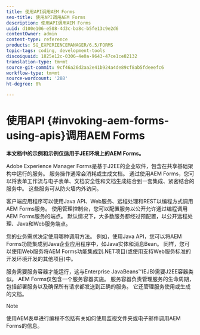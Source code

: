 ```yaml
---
title: 使用API调用AEM Forms
seo-title: 使用API调用AEM Forms
description: 使用API调用AEM Forms
uuid: d100e106-e508-4d3c-ba8c-b5fe13c9e2d6
contentOwner: admin
content-type: reference
products: SG_EXPERIENCEMANAGER/6.5/FORMS
topic-tags: coding, development-tools
discoiquuid: 1825e12c-0306-4e0a-9643-47ce1ce82132
translation-type: tm+mt
source-git-commit: 9cf46a26d2aa2e41b924a4de89cf8ab5fdeeefc6
workflow-type: tm+mt
source-wordcount: '288'
ht-degree: 0%

---
```



# 使用API {#invoking-aem-forms-using-apis}调用AEM Forms

**本文档中的示例和示例仅适用于JEE环境上的AEM Forms。**

Adobe Experience Manager Forms是基于J2EE的企业软件，包含在共享基础架构中运行的服务。 服务操作通常会消耗或生成文档。 通过使用AEM Forms，您可以将表单工作流与电子表单、文档安全性和文档生成结合到一套集成、紧密结合的服务中。 这些服务可从防火墙内外访问。

客户端应用程序可以使用Java API、Web服务、远程处理和REST以编程方式调用AEM Forms服务。 使用管理控制台，您可以配置服务以公开允许通过编程调用AEM Forms服务的端点。 默认情况下，大多数服务都经过预配置，以公开远程处理、Java和Web服务端点。

您的业务需求决定使用哪种调用方法。 例如，使用Java API，您可以将AEM Forms功能集成到Java企业应用程序中，如Java实体和消息Bean。 同样，您可以使用Web服务将AEM Forms功能集成到.NET项目(或使用支持Web服务标准的开发环境开发的其他项目)中。

服务需要服务容器才能运行，这与Enterprise JavaBeans™(EJB)需要J2EE容器类似。 AEM Forms仅包含一个服务容器实施。 服务容器负责管理服务的生命周期，包括部署服务以及确保所有请求都发送到正确的服务。 它还管理服务使用或生成的文档。

>[!NOTE]
>
>使用AEM表单进行编程不包括有关如何使用监视文件夹或电子邮件调用AEM Forms的信息。

